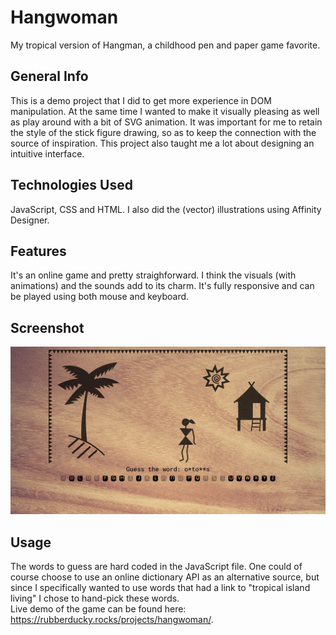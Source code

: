 # Hangwoman
My tropical version of Hangman, a childhood pen and paper game favorite.

## General Info
This is a demo project that I did to get more experience in DOM manipulation. At the same time I wanted to make it visually pleasing as well as play around with a bit of SVG animation. It was important for me to retain the style of the stick figure drawing, so as to keep the connection with the source of inspiration. This project also taught me a lot about designing an intuitive interface.

## Technologies Used
JavaScript, CSS and HTML. I also did the (vector) illustrations using Affinity Designer.

## Features
It's an online game and pretty straighforward. I think the visuals (with animations) and the sounds add to its charm. It's fully responsive and can be played using both mouse and keyboard.

## Screenshot
![Hangwoman screenshot](./hangwoman-screenshot.jpg)

## Usage
The words to guess are hard coded in the JavaScript file. One could of course choose to use an online dictionary API as an alternative source, but since I specifically wanted to use words that had a link to "tropical island living" I chose to hand-pick these words.  
Live demo of the game can be found here: https://rubberducky.rocks/projects/hangwoman/.
